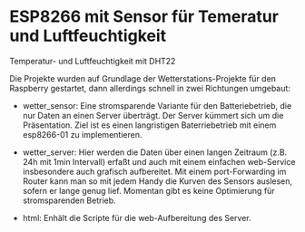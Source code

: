 # ESP8266 mit Sensor für Temeratur und Luftfeuchtigkeit
Temperatur- und Luftfeuchtigkeit mit DHT22

Die Projekte wurden auf Grundlage der Wetterstations-Projekte für den Raspberry gestartet, dann allerdings schnell 
in zwei Richtungen umgebaut:

- wetter_sensor: Eine stromsparende Variante für den Batteriebetrieb, die nur Daten an einen Server überträgt. Der Server kümmert sich 
  um die Präsentation. Ziel ist es einen langristigen Baterriebetrieb mit einem esp8266-01 zu implementieren.

- wetter_server: Hier werden die Daten über einen langen Zeitraum (z.B. 24h mit 1min Intervall) erfaßt und auch mit einem einfachen web-Service
  insbesondere auch grafisch aufbereitet. Mit einem port-Forwarding im Router kann man so mit jedem Handy die Kurven des Sensors auslesen, sofern er
  lange genug lief. Momentan gibt es keine Optimierung für stromsparenden Betrieb.

- html: Enhält die Scripte für die web-Aufbereitung des Server.
